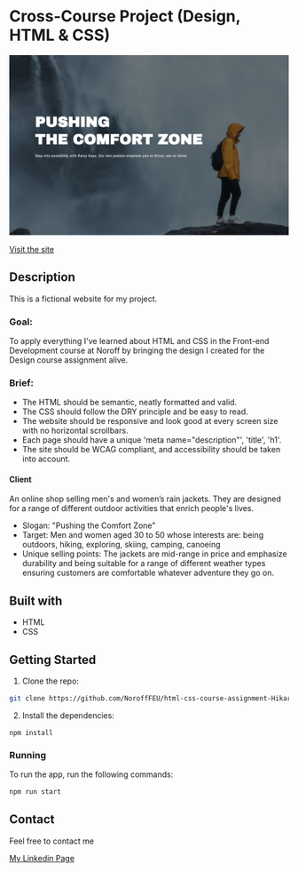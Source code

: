 # Cross-Course Project (Design, HTML & CSS)

![Main visual image for the project 'Rainy Days'](image/README-image.png)

[Visit the site](https://norofffeu.github.io/html-css-course-assignment-Hikari/)

## Description

This is a fictional website for my project.

### Goal:

To apply everything I've learned about HTML and CSS in the Front-end Development course at Noroff by bringing the design I created for the Design course assignment alive.

### Brief:

- The HTML should be semantic, neatly formatted and valid.
- The CSS should follow the DRY principle and be easy to read.
- The website should be responsive and look good at every screen size with no horizontal scrollbars.
- Each page should have a unique 'meta name="description"', 'title', 'h1'.
- The site should be WCAG compliant, and accessibility should be taken into account.

#### Client

An online shop selling men's and women’s rain jackets. They are designed for a range of different outdoor activities that enrich people's lives.

- Slogan: "Pushing the Comfort Zone"
- Target: Men and women aged 30 to 50 whose interests are: being outdoors, hiking, exploring, skiing, camping, canoeing
- Unique selling points: The jackets are mid-range in price and emphasize durability and being suitable for a range of different weather types ensuring customers are comfortable whatever adventure they go on.

## Built with

- HTML
- CSS

## Getting Started

1. Clone the repo:

```bash
git clone https://github.com/NoroffFEU/html-css-course-assignment-Hikari.git
```

2. Install the dependencies:

```
npm install
```

### Running

To run the app, run the following commands:

```bash
npm run start
```

## Contact

Feel free to contact me

[My Linkedin Page](https://www.linkedin.com/in/hikari-%C3%B8verby-957493241)

